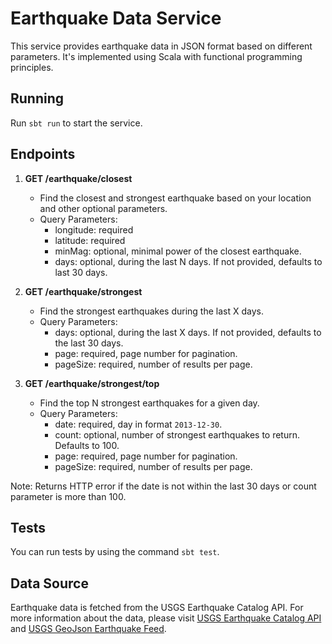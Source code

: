 # Earthquake Data Service

This service provides earthquake data in JSON format based on different parameters. It's implemented using Scala with
functional programming principles.

## Running

Run `sbt run` to start the service.

## Endpoints

1. **GET /earthquake/closest**
    - Find the closest and strongest earthquake based on your location and other optional parameters.
    - Query Parameters:
        - longitude: required
        - latitude: required
        - minMag: optional, minimal power of the closest earthquake.
        - days: optional, during the last N days. If not provided, defaults to last 30 days.

2. **GET /earthquake/strongest**
   - Find the strongest earthquakes during the last X days.
   - Query Parameters:
      - days: optional, during the last X days. If not provided, defaults to the last 30 days.
      - page: required, page number for pagination.
      - pageSize: required, number of results per page.

3. **GET /earthquake/strongest/top**
   - Find the top N strongest earthquakes for a given day.
   - Query Parameters:
      - date: required, day in format `2013-12-30`.
      - count: optional, number of strongest earthquakes to return. Defaults to 100.
      - page: required, page number for pagination.
      - pageSize: required, number of results per page.

Note: Returns HTTP error if the date is not within the last 30 days or count parameter is more than 100.

## Tests

You can run tests by using the command `sbt test`.

## Data Source

Earthquake data is fetched from the USGS Earthquake Catalog API.
For more information about the data, please
visit [USGS Earthquake Catalog API](https://earthquake.usgs.gov/fdsnws/event/1/)
and [USGS GeoJson Earthquake Feed](https://earthquake.usgs.gov/earthquakes/feed/v1.0/geojson.php).
